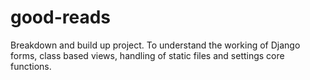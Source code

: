 # good-reads
Breakdown and build up project. To understand the working of Django forms, class based views, handling of static files and settings core functions.
